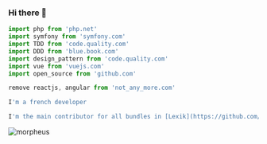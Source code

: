 ### Hi there 👋

```ts
import php from 'php.net'
import symfony from 'symfony.com'
import TDD from 'code.quality.com'
import DDD from 'blue.book.com'
import design_pattern from 'code.quality.com'
import vue from 'vuejs.com'
import open_source from 'github.com'

remove reactjs, angular from 'not_any_more.com'

I'm a french developer

I'm the main contributor for all bundles in [Lexik](https://github.com/lexik)

```

![morpheus](https://i.imgur.com/sQV6A0P.gif)
